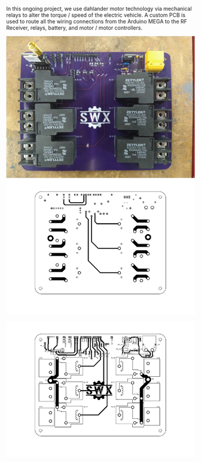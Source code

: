 In this ongoing project, we use dahlander motor technology via mechanical relays to alter the torque / speed of the electric vehicle. A custom PCB is used to route all the wiring connections from the Arduino MEGA to the RF Receiver, relays, battery, and motor / motor controllers.

![What is this](PCB/CircuitBoard.jpg) 
![What is this](PCB/PCB_BOTTOM.png) 
<p align="center">
  <img src="PCB/PCB_TOP.png" alt="What is this">
</p>

